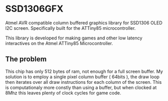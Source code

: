 # SSD1306GFX
Atmel AVR compatible column buffered graphics library for SSD1306 OLED I2C screen. Specifically built for the ATTiny85 microcontroller.

This library is developed for making games and other low latency interactives on the Atmel ATTiny85 Microcontroller. 

## The problem
This chip has only 512 bytes of ram, not enough for a full screen buffer. My solution is to employ a single pixel column buffer ( 64bits ), the draw loop then iterates over all draw instructions for each column of the screen. This is computationaly more constly than using a buffer, but when clocked at 8Mhz this leaves plenty of clock cycles for game code.
